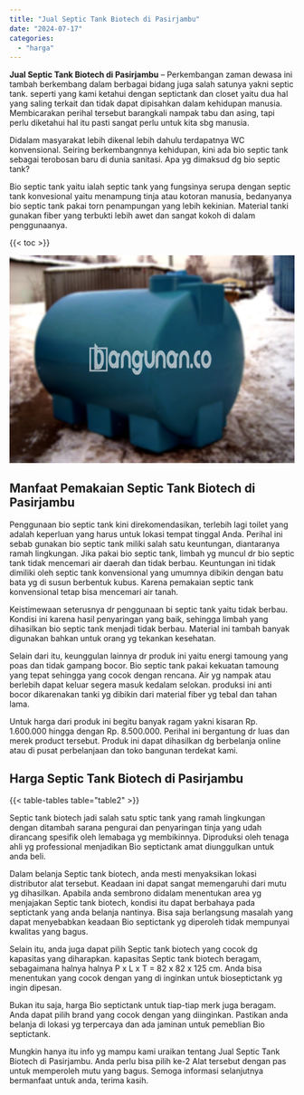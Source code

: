 ```yaml
---
title: "Jual Septic Tank Biotech di Pasirjambu"
date: "2024-07-17"
categories: 
  - "harga"
---
```


**Jual Septic Tank Biotech di Pasirjambu** – Perkembangan zaman dewasa ini tambah berkembang dalam berbagai bidang juga salah satunya yakni septic tank. seperti yang kami ketahui dengan septictank dan closet yaitu dua hal yang saling terkait dan tidak dapat dipisahkan dalam kehidupan manusia. Membicarakan perihal tersebut barangkali nampak tabu dan asing, tapi perlu diketahui hal itu pasti sangat perlu untuk kita sbg manusia.

Didalam masyarakat lebih dikenal lebih dahulu terdapatnya WC konvensional. Seiring berkembangnnya kehidupan, kini ada bio septic tank sebagai terobosan baru di dunia sanitasi. Apa yg dimaksud dg bio septic tank?

Bio septic tank yaitu ialah septic tank yang fungsinya serupa dengan septic tank konvesional yaitu menampung tinja atau kotoran manusia, bedanyanya bio septic tank pakai torn penampungan yang lebih kekinian. Material tanki gunakan fiber yang terbukti lebih awet dan sangat kokoh di dalam penggunaanya.

{{< toc >}}

![Jual Septic Tank Biotech di Pasirjambu](/images/jual-bio-septictank-38.png)

## Manfaat Pemakaian Septic Tank Biotech di Pasirjambu

Penggunaan bio septic tank kini direkomendasikan, terlebih lagi toilet yang adalah keperluan yang harus untuk lokasi tempat tinggal Anda. Perihal ini sebab gunakan bio septic tank miliki salah satu keuntungan, diantaranya ramah lingkungan. Jika pakai bio septic tank, limbah yg muncul dr bio septic tank tidak mencemari air daerah dan tidak berbau. Keuntungan ini tidak dimiliki oleh septic tank konvensional yang umumnya dibikin dengan batu bata yg di susun berbentuk kubus. Karena pemakaian septic tank konvensional tetap bisa mencemari air tanah.

Keistimewaan seterusnya dr penggunaan bi septic tank yaitu tidak berbau. Kondisi ini karena hasil penyaringan yang baik, sehingga limbah yang dihasilkan bio septic tank menjadi tidak berbau. Material ini tambah banyak digunakan bahkan untuk orang yg tekankan kesehatan.

Selain dari itu, keunggulan lainnya dr produk ini yaitu energi tamoung yang poas dan tidak gampang bocor. Bio septic tank pakai kekuatan tamoung yang tepat sehingga yang cocok dengan rencana. Air yg nampak atau berlebih dapat keluar segera masuk kedalam selokan. produksi ini anti bocor dikarenakan tanki yg dibikin dari material fiber yg tebal dan tahan lama.

Untuk harga dari produk ini begitu banyak ragam yakni kisaran Rp. 1.600.000 hingga dengan Rp. 8.500.000. Perihal ini bergantung dr luas dan merek product tersebut. Produk ini dapat dihasilkan dg berbelanja online atau di pusat perbelanjaan dan toko bangunan terdekat kami.

## Harga Septic Tank Biotech di Pasirjambu

{{< table-tables table="table2" >}}

Septic tank biotech jadi salah satu sptic tank yang ramah lingkungan dengan ditambah sarana pengurai dan penyaringan tinja yang udah dirancang spesifik oleh lemabaga yg membikinnya. Diproduksi oleh tenaga ahli yg professional menjadikan Bio septictank amat diunggulkan untuk anda beli.

Dalam belanja Septic tank biotech, anda mesti menyaksikan lokasi distributor alat tersebut. Keadaan ini dapat sangat memengaruhi dari mutu yg dihasilkan. Apabila anda sembrono didalam menentukan area yg menjajakan Septic tank biotech, kondisi itu dapat berbahaya pada septictank yang anda belanja nantinya. Bisa saja berlangsung masalah yang dapat menyebabkan keadaan Bio septictank yg diperoleh tidak mempunyai kwalitas yang bagus.

Selain itu, anda juga dapat pilih Septic tank biotech yang cocok dg kapasitas yang diharapkan. kapasitas Septic tank biotech beragam, sebagaimana halnya halnya P x L x T = 82 x 82 x 125 cm. Anda bisa menentukan yang cocok dengan yang di inginkan untuk bioseptictank yg ingin dipesan.

Bukan itu saja, harga Bio septictank untuk tiap-tiap merk juga beragam. Anda dapat pilih brand yang cocok dengan yang diinginkan. Pastikan anda belanja di lokasi yg terpercaya dan ada jaminan untuk pemeblian Bio septictank.

Mungkin hanya itu info yg mampu kami uraikan tentang Jual Septic Tank Biotech di Pasirjambu. Anda perlu bisa pilih ke-2 Alat tersebut dengan pas untuk memperoleh mutu yang bagus. Semoga informasi selanjutnya bermanfaat untuk anda, terima kasih.
